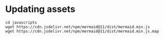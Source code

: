 # Updating assets

```
cd javascripts
wget https://cdn.jsdelivr.net/npm/mermaid@11/dist/mermaid.min.js
wget https://cdn.jsdelivr.net/npm/mermaid@11/dist/mermaid.min.js.map
```

